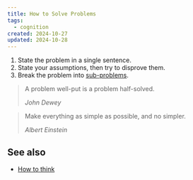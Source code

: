 ```yaml
---
title: How to Solve Problems
tags:
  - cognition
created: 2024-10-27
updated: 2024-10-28
---
```


1. State the problem in a single sentence.
2. State your assumptions, then try to disprove them.
3. Break the problem into [sub-problems](notes/problem-sizes.md).

> A problem well-put is a problem half-solved.
> 
> <cite>John Dewey</cite>

> Make everything as simple as possible, and no simpler.
> 
> <cite>Albert Einstein</cite>

## See also

- [How to think](notes/how-to-think.md)